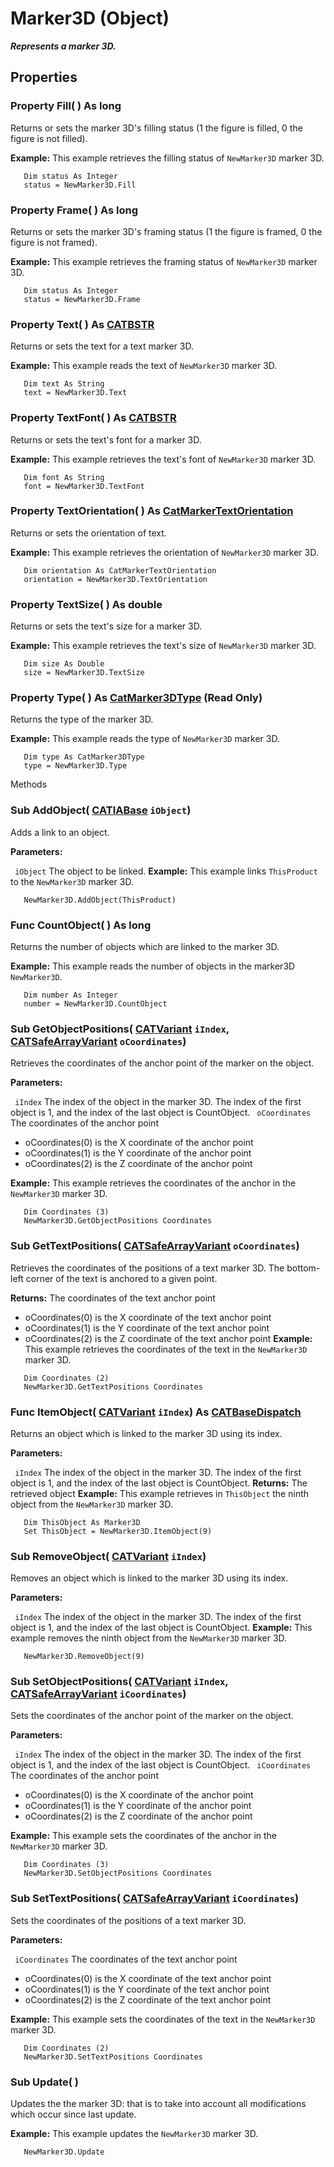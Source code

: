 # Marker3D (Object)

**_Represents a marker 3D._**

## Properties

### Property **Fill**( ) As long

Returns or sets the marker 3D's filling status (1 the figure is filled, 0 the figure is not filled).

**Example:**      This example retrieves the filling status of `NewMarker3D` marker 3D.

```VBScript
   Dim status As Integer
   status = NewMarker3D.Fill

```

### Property **Frame**( ) As long

Returns or sets the marker 3D's framing status (1 the figure is framed, 0 the figure is not framed).

**Example:**      This example retrieves the framing status of `NewMarker3D` marker 3D.

```VBScript
   Dim status As Integer
   status = NewMarker3D.Frame

```

### Property **Text**( ) As [CATBSTR](../System/typedef_CATBSTR_8129.md)

Returns or sets the text for a text marker 3D.

**Example:**      This example reads the text of `NewMarker3D` marker 3D.

```VBScript
   Dim text As String
   text = NewMarker3D.Text

```

### Property **TextFont**( ) As [CATBSTR](../System/typedef_CATBSTR_8129.md)

Returns or sets the text's font for a marker 3D.

**Example:**      This example retrieves the text's font of `NewMarker3D` marker 3D.

```VBScript
   Dim font As String
   font = NewMarker3D.TextFont

```

### Property **TextOrientation**( ) As [CatMarkerTextOrientation](../NavigatorInterfaces/enum_CatMarkerTextOrientation_123088.md)

Returns or sets the orientation of text.

**Example:**      This example retrieves the orientation of `NewMarker3D` marker 3D.

```VBScript
   Dim orientation As CatMarkerTextOrientation
   orientation = NewMarker3D.TextOrientation

```

### Property **TextSize**( ) As double

Returns or sets the text's size for a marker 3D.

**Example:**      This example retrieves the text's size of `NewMarker3D` marker 3D.

```VBScript
   Dim size As Double
   size = NewMarker3D.TextSize

```

### Property **Type**( ) As [CatMarker3DType](../NavigatorInterfaces/enum_CatMarker3DType_44587.md) (Read Only)

Returns the type of the marker 3D.

**Example:**      This example reads the type of `NewMarker3D` marker 3D.

```VBScript
   Dim type As CatMarker3DType
   type = NewMarker3D.Type

```

Methods

### Sub **AddObject**( [CATIABase](../System/interface_AnyObject_17321.md)  `iObject`)

Adds a link to an object.

**Parameters:**

` iObject`      The object to be linked.
**Example:**      This example links `ThisProduct` to the `NewMarker3D` marker 3D.

```VBScript
   NewMarker3D.AddObject(ThisProduct)

```

### Func **CountObject**( ) As long

Returns the number of objects which are linked to the marker 3D.

**Example:**      This example reads the number of objects in the marker3D `NewMarker3D`.

```VBScript
   Dim number As Integer
   number = NewMarker3D.CountObject

```

### Sub **GetObjectPositions**( [CATVariant](../System/typedef_CATVariant_20656.md)  `iIndex`,  [CATSafeArrayVariant](../System/typedef_CATSafeArrayVariant_73843.md)  `oCoordinates`)

Retrieves the coordinates of the anchor point of the marker on the object.

**Parameters:**

` iIndex`      The index of the object in the marker 3D. The index of the first object is 1, and the index of the last object is CountObject.
` oCoordinates`      The coordinates of the anchor point

  * oCoordinates(0) is the X coordinate of the anchor point
  * oCoordinates(1) is the Y coordinate of the anchor point
  * oCoordinates(2) is the Z coordinate of the anchor point

**Example:**      This example retrieves the coordinates of the anchor in the `NewMarker3D` marker 3D.

```VBScript
   Dim Coordinates (3)
   NewMarker3D.GetObjectPositions Coordinates

```

### Sub **GetTextPositions**( [CATSafeArrayVariant](../System/typedef_CATSafeArrayVariant_73843.md)  `oCoordinates`)

Retrieves the coordinates of the positions of a text marker 3D. The bottom-left corner of the text is anchored to a given point.

**Returns:**      The coordinates of the text anchor point

  * oCoordinates(0) is the X coordinate of the text anchor point
  * oCoordinates(1) is the Y coordinate of the text anchor point
  * oCoordinates(2) is the Z coordinate of the text anchor point
**Example:**      This example retrieves the coordinates of the text in the `NewMarker3D` marker 3D.

```VBScript
   Dim Coordinates (2)
   NewMarker3D.GetTextPositions Coordinates

```

### Func **ItemObject**( [CATVariant](../System/typedef_CATVariant_20656.md)  `iIndex`) As [CATBaseDispatch](../System/interface_CATBaseDispatch_45333.md)

Returns an object which is linked to the marker 3D using its index.

**Parameters:**

` iIndex`      The index of the object in the marker 3D. The index of the first object is 1, and the index of the last object is CountObject.
**Returns:**      The retrieved object  **Example:**      This example retrieves in `ThisObject` the ninth object from the `NewMarker3D` marker 3D.

```VBScript
   Dim ThisObject As Marker3D
   Set ThisObject = NewMarker3D.ItemObject(9)

```

### Sub **RemoveObject**( [CATVariant](../System/typedef_CATVariant_20656.md)  `iIndex`)

Removes an object which is linked to the marker 3D using its index.

**Parameters:**

` iIndex`      The index of the object in the marker 3D. The index of the first object is 1, and the index of the last object is CountObject.
**Example:**      This example removes the ninth object from the `NewMarker3D` marker 3D.

```VBScript
   NewMarker3D.RemoveObject(9)

```

### Sub **SetObjectPositions**( [CATVariant](../System/typedef_CATVariant_20656.md)  `iIndex`,  [CATSafeArrayVariant](../System/typedef_CATSafeArrayVariant_73843.md)  `iCoordinates`)

Sets the coordinates of the anchor point of the marker on the object.

**Parameters:**

` iIndex`      The index of the object in the marker 3D. The index of the first object is 1, and the index of the last object is CountObject.
` iCoordinates`      The coordinates of the anchor point

  * oCoordinates(0) is the X coordinate of the anchor point
  * oCoordinates(1) is the Y coordinate of the anchor point
  * oCoordinates(2) is the Z coordinate of the anchor point

**Example:**      This example sets the coordinates of the anchor in the `NewMarker3D` marker 3D.

```VBScript
   Dim Coordinates (3)
   NewMarker3D.SetObjectPositions Coordinates

```

### Sub **SetTextPositions**( [CATSafeArrayVariant](../System/typedef_CATSafeArrayVariant_73843.md)  `iCoordinates`)

Sets the coordinates of the positions of a text marker 3D.

**Parameters:**

` iCoordinates`      The coordinates of the text anchor point

  * oCoordinates(0) is the X coordinate of the text anchor point
  * oCoordinates(1) is the Y coordinate of the text anchor point
  * oCoordinates(2) is the Z coordinate of the text anchor point

**Example:**      This example sets the coordinates of the text in the `NewMarker3D` marker 3D.

```VBScript
   Dim Coordinates (2)
   NewMarker3D.SetTextPositions Coordinates

```

### Sub **Update**( )

Updates the the marker 3D: that is to take into account all modifications which occur since last update.

**Example:**      This example updates the `NewMarker3D` marker 3D.

```VBScript
   NewMarker3D.Update

```